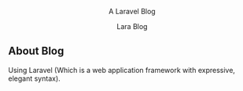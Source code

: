 <p align="center">A Laravel Blog</p>
<p align="center">Lara Blog</p>


## About Blog

Using Laravel (Which is a web application framework with expressive, elegant syntax). 
